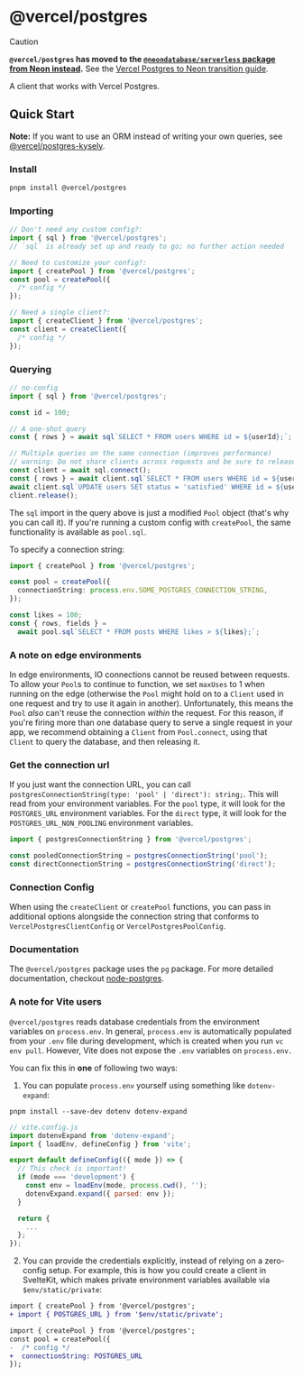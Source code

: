 # @vercel/postgres

<!-- prettier-ignore -->
> [!CAUTION]
> **`@vercel/postgres` has moved to the [`@neondatabase/serverless` package from Neon instead](https://github.com/neondatabase/serverless).** See the [Vercel Postgres to Neon transition guide](https://neon.tech/docs/guides/vercel-postgres-transition-guide).

A client that works with Vercel Postgres.

## Quick Start

**Note:** If you want to use an ORM instead of writing your own queries, see [@vercel/postgres-kysely](https://npmjs.org/package/@vercel/postgres-kysely).

### Install

```bash
pnpm install @vercel/postgres
```

### Importing

```typescript
// Don't need any custom config?:
import { sql } from '@vercel/postgres';
// `sql` is already set up and ready to go; no further action needed

// Need to customize your config?:
import { createPool } from '@vercel/postgres';
const pool = createPool({
  /* config */
});

// Need a single client?:
import { createClient } from '@vercel/postgres';
const client = createClient({
  /* config */
});
```

### Querying

```typescript
// no-config
import { sql } from '@vercel/postgres';

const id = 100;

// A one-shot query
const { rows } = await sql`SELECT * FROM users WHERE id = ${userId};`;

// Multiple queries on the same connection (improves performance)
// warning: Do not share clients across requests and be sure to release them!
const client = await sql.connect();
const { rows } = await client.sql`SELECT * FROM users WHERE id = ${userId};`;
await client.sql`UPDATE users SET status = 'satisfied' WHERE id = ${userId};`;
client.release();
```

The `sql` import in the query above is just a modified `Pool` object (that's why you can call it). If you're running a custom config with `createPool`, the same functionality is available as `pool.sql`.

To specify a connection string:

```typescript
import { createPool } from '@vercel/postgres';

const pool = createPool({
  connectionString: process.env.SOME_POSTGRES_CONNECTION_STRING,
});

const likes = 100;
const { rows, fields } =
  await pool.sql`SELECT * FROM posts WHERE likes > ${likes};`;
```

### A note on edge environments

In edge environments, IO connections cannot be reused between requests. To allow your `Pool`s to continue to function, we set `maxUses` to 1 when running on the edge (otherwise the `Pool` might hold on to a `Client` used in one request and try to use it again in another). Unfortunately, this means the `Pool` _also_ can't reuse the connection _within_ the request. For this reason, if you're firing more than one database query to serve a single request in your app, we recommend obtaining a `Client` from `Pool.connect`, using that `Client` to query the database, and then releasing it.

### Get the connection url

If you just want the connection URL, you can call `postgresConnectionString(type: 'pool' | 'direct'): string;`. This will read from your environment variables. For the `pool` type, it will look for the `POSTGRES_URL` environment variables. For the `direct` type, it will look for the `POSTGRES_URL_NON_POOLING` environment variables.

```typescript
import { postgresConnectionString } from '@vercel/postgres';

const pooledConnectionString = postgresConnectionString('pool');
const directConnectionString = postgresConnectionString('direct');
```

### Connection Config

When using the `createClient` or `createPool` functions, you can pass in additional options alongside the connection string that conforms to `VercelPostgresClientConfig` or `VercelPostgresPoolConfig`.

### Documentation

The `@vercel/postgres` package uses the `pg` package. For
more detailed documentation, checkout [node-postgres](https://node-postgres.com/).

### A note for Vite users

`@vercel/postgres` reads database credentials from the environment variables on `process.env`. In general, `process.env` is automatically populated from your `.env` file during development, which is created when you run `vc env pull`. However, Vite does not expose the `.env` variables on `process.env.`

You can fix this in **one** of following two ways:

1. You can populate `process.env` yourself using something like `dotenv-expand`:

```shell
pnpm install --save-dev dotenv dotenv-expand
```

```js
// vite.config.js
import dotenvExpand from 'dotenv-expand';
import { loadEnv, defineConfig } from 'vite';

export default defineConfig(({ mode }) => {
  // This check is important!
  if (mode === 'development') {
    const env = loadEnv(mode, process.cwd(), '');
    dotenvExpand.expand({ parsed: env });
  }

  return {
    ...
  };
});
```

2. You can provide the credentials explicitly, instead of relying on a zero-config setup. For example, this is how you could create a client in SvelteKit, which makes private environment variables available via `$env/static/private`:

```diff
import { createPool } from '@vercel/postgres';
+ import { POSTGRES_URL } from '$env/static/private';

import { createPool } from '@vercel/postgres';
const pool = createPool({
-  /* config */
+  connectionString: POSTGRES_URL
});
```
